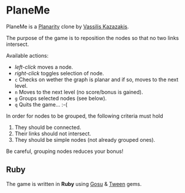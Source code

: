 PlaneMe
=======

PlaneMe is a [Planarity](http://planarity.net) clone by [Vassilis Kazazakis](mailto:bkazaz@gmail.com).

The purpose of the game is to reposition the nodes so that
no two links intersect. 

Available actions:
* *left-click* moves a node.
* *right-click* toggles selection of node.
* `c` Checks on wether the graph is planar and if so, moves to the next level.
* `n` Moves to the next level (no score/bonus is gained).
* `g` Groups selected nodes (see below).
* `q` Quits the game... :-(

In order for nodes to be grouped, the following criteria must hold

1. They should be connected.
2. Their links should not intersect.
3. They should be simple nodes (not already grouped ones).

Be careful, grouping nodes reduces your bonus!

Ruby
----

The game is written in **Ruby** using [Gosu](https://github.com/jlnr/gosu) 
& [Tween](https://rubygems.org/gems/tween) gems.
